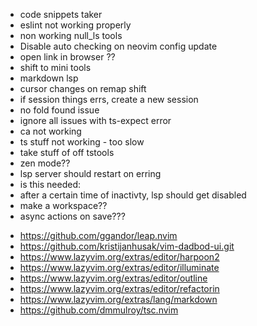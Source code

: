 - code snippets taker
- eslint not working properly
- non working null_ls tools
- Disable auto checking on neovim config update
- open link in browser ??
- shift to mini tools
- markdown lsp
- cursor changes on remap shift
- if session things errs, create a new session
- no fold found issue
- ignore all issues with ts-expect error
- <leader>ca not working
- ts stuff not working - too slow
- take stuff of off tstools
- zen mode??
- lsp server should restart on erring
- is this needed:
- after a certain time of inactivty, lsp should get disabled
- make a workspace??
- async actions on save???

<!-- plugins to install -->

- https://github.com/ggandor/leap.nvim
- https://github.com/kristijanhusak/vim-dadbod-ui.git
- https://www.lazyvim.org/extras/editor/harpoon2
- https://www.lazyvim.org/extras/editor/illuminate
- https://www.lazyvim.org/extras/editor/outline
- https://www.lazyvim.org/extras/editor/refactorin
- https://www.lazyvim.org/extras/lang/markdown
- https://github.com/dmmulroy/tsc.nvim
